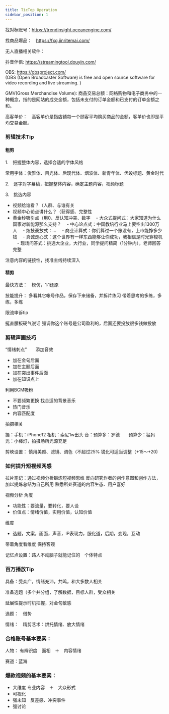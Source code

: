 ```yaml
---
title: TicTop Operation
sidebar_position: 1
---
```



找对标账号：https://trendinsight.oceanengine.com/


找商品爆品：　https://fxg.jinritemai.com/


无人直播相关软件：

抖音伴侣: https://streamingtool.douyin.com/

OBS: https://obsproject.com/  
(OBS (Open Broadcaster Software) is free and open source software for video recording and live streaming. )

GMV(Gross Merchandise Volume):
商品交易总额：网络购物和电子商务中的一种概念，指的是网站的成交金额，包括未支付的订单金额和已支付的订单金额之和。

高客单价：　高客单价是指店铺每一个顾客平均购买商品的金额，客单价也即是平均交易金额。 

### 剪辑技术Tip

#### 粗剪

1.　把握整体内容，选择合适的字体风格

常用字体：俊雅体、目光体、后现代体、烟波体、新青年体、优设标题、黄金时代

2.　逐字对字幕稿，把握整体内容，确定主题内容，视频标题

3.　挑选内容

- 视频给谁看？（人群、与谁有关
- 视频中心论点讲什么？（获得感、完整性
- 黄金秒吸引点（用0、反认知冲突、数字
　- 大众式提问式：大家知道为什么国家对新能源那么支持？
　- 中心论点式：中国教培行业马上要空出1300万人
　- 炫技豪放式：...
　- 商业计算式：你们算过一个账没有，上市能挣多少钱
　- 真诚走心式：这个世界有一样东西能够让你成功，我相信是时光穿梭机
　- 现场问答式：挑选大企业，大行业，同学提问精简（1分钟内），老师回答完整

注意内容的链接性，找准主线持续深入

#### 精剪
最快方法：　模仿，1:1还原

技能提升：
多看其它帐号作品，保存下来储备，并拆片练习
带着思考的多练，多练，多练

限流申诉tip

挻直腰板硬气说话
强调你这个账号是公司盈利的，后面还要投放很多钱做投放


### 剪辑声画技巧
“情绪刺点”　　添加音效
- 加在金句后面
- 加在主题后面
- 加在突出事件后面
- 加在知识点上

利用BGM吸粉
-  不要频繁更换
找合适的背景音乐
- 热门音乐
- 内容匹配度

拍摄相关

摄：手机：iPhone12 相机：索尼1w出头
音：预算多：罗德　　预算少：猛犸
光：小棒灯，拍摄场所光源充足

剪映设置：
慎用美颜、滤镜、调色（不超过25%
锐化可适当调整（+15～+20)

### 如何提升短视频网感

拉片笔记：通过视频分析锻炼短视频思维
反向研究作者的创作意图和创作方法，加以提炼总结为自己所用
熟悉所处赛道的内容生态、用户喜好

视频分析
角度
- 功能性：要流量，要转化，要人设
- 价值点：情绪价值，实用价值，认知价值

维度
- 选题，文案，画面，声音，IP表现力，服化道，后期，变现，互动

带着角度看维度
保持客观


记忆点设置：路人不动脑子就能记住的　个体特点




### 百万播放Tip

具备：受众广，情绪充沛，共鸣，和大多数人相关

准备选题（多个并分组，了解数据，目标人群，受众相关

延展性提示时机把握，对金句敏感

选题：　借势

情绪：　精剪艺术：烘托情绪、放大情绪


### 合格账号基本要素：

人物：
有辨识度　面相　＋　内容情绪

赛道：蓝海


### 爆款视频的基本要素：

- 大维度 专业内容　＋　大众形式
- 可视化　
- 强未知　反差感、冲突事件
- 强讨论





